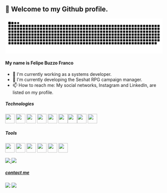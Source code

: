 
## 👾 Welcome to my Github profile.


<picture>
  <source
    media="(prefers-color-scheme: dark)"
    srcset="https://raw.githubusercontent.com/platane/snk/output/github-contribution-grid-snake-dark.svg"
  />
  <source
    media="(prefers-color-scheme: light)"
    srcset="https://raw.githubusercontent.com/platane/snk/output/github-contribution-grid-snake.svg"
  />
  <img
    alt="github contribution grid snake animation"
    src="https://raw.githubusercontent.com/platane/snk/output/github-contribution-grid-snake.svg"
  />
</picture>

#### My name is Felipe Buzzo Franco



- 🔭 I'm currently working as a systems developer.
- 🌱 I'm currently developing the Seshat RPG campaign manager.
- 📫 How to reach me: My social networks, Instagram and LinkedIn, are listed on my profile.

##### Technologies
 <img src="https://cdn.jsdelivr.net/gh/devicons/devicon@latest/icons/java/java-original.svg" width="30" height="30"/> <img src="https://cdn.jsdelivr.net/gh/devicons/devicon@latest/icons/spring/spring-original.svg" width="30" height="30"/> <img src="https://cdn.jsdelivr.net/gh/devicons/devicon@latest/icons/junit/junit-original.svg" width="30" height="30"/> <img src="https://cdn.jsdelivr.net/gh/devicons/devicon@latest/icons/html5/html5-original.svg" width="30" height="30"/> <img src="https://cdn.jsdelivr.net/gh/devicons/devicon@latest/icons/css3/css3-original.svg" width="30" height="30"/> <img src="https://cdn.jsdelivr.net/gh/devicons/devicon@latest/icons/javascript/javascript-original.svg" width="30" height="30"/><img src="https://cdn.jsdelivr.net/gh/devicons/devicon@latest/icons/angular/angular-original.svg" width="30" height="30"/><img src="https://cdn.jsdelivr.net/gh/devicons/devicon@latest/icons/docker/docker-original.svg" width="30" height="30"/> <img src="https://cdn.jsdelivr.net/gh/devicons/devicon@latest/icons/python/python-original.svg" width="30" height="30"/>
          
##### Tools          
<img src="https://cdn.jsdelivr.net/gh/devicons/devicon@latest/icons/intellij/intellij-original.svg" width="30" height="30"/> <img src="https://cdn.jsdelivr.net/gh/devicons/devicon@latest/icons/insomnia/insomnia-original.svg" width="30" height="30"/> <img src="https://cdn.jsdelivr.net/gh/devicons/devicon@latest/icons/postman/postman-original.svg" width="30" height="30" /> <img src="https://cdn.jsdelivr.net/gh/devicons/devicon@latest/icons/mysql/mysql-original.svg" width="30" height="30"/> <img src="https://cdn.jsdelivr.net/gh/devicons/devicon@latest/icons/git/git-original.svg" width="30" height="30"/> <img src="https://cdn.jsdelivr.net/gh/devicons/devicon@latest/icons/vscode/vscode-original.svg" width="30" height="30"/>
<div>
<a href="https://github.com/FelipeBFranco">
<img loading="lazy" height="100em" src="https://github-readme-stats.vercel.app/api/top-langs/?username=FelipeBFranco&layout=compact&langs_count=7&theme=gotham"/> 
<img loading="lazy" height="100em" src="https://github-readme-stats.vercel.app/api?username=FelipeBfranco&show_icons=true&theme=gotham&include_all_commits=true&count_private=true"/>
</div>

          
 ##### contact me
 <a href="https://www.instagram.com/felipe.bfranco/" target="_blank"><img loading="lazy" src="https://img.shields.io/badge/-Instagram-%23E4405F?style=for-the-badge&logo=instagram&logoColor=white" target="_blank"></a> <a href = "mailto:felipebuzzofranco@gmail.com"><img loading="lazy" src="https://img.shields.io/badge/Gmail-D14836?style=for-the-badge&logo=gmail&logoColor=white" target="_blank"> 


 

 



          
          
          
          
